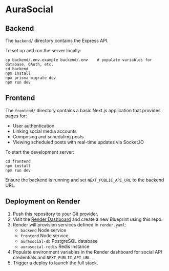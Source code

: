 # AuraSocial

## Backend

The `backend/` directory contains the Express API.

To set up and run the server locally:

```
cp backend/.env.example backend/.env    # populate variables for database, OAuth, etc.
cd backend
npm install
npx prisma migrate dev
npm run dev
```

## Frontend

The `frontend/` directory contains a basic Next.js application that provides pages for:

- User authentication
- Linking social media accounts
- Composing and scheduling posts
- Viewing scheduled posts with real-time updates via Socket.IO

To start the development server:

```
cd frontend
npm install
npm run dev
```

Ensure the backend is running and set `NEXT_PUBLIC_API_URL` to the backend URL.

## Deployment on Render

1. Push this repository to your Git provider.
2. Visit the [Render Dashboard](https://dashboard.render.com) and create a new Blueprint using this repo.
3. Render will provision services defined in `render.yaml`:
   - `backend` Node service
   - `frontend` Node service
   - `aurasocial-db` PostgreSQL database
   - `aurasocial-redis` Redis instance
4. Populate environment variables in the Render dashboard for social API credentials and `NEXT_PUBLIC_API_URL`.
5. Trigger a deploy to launch the full stack.

